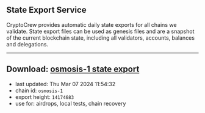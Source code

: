 ## State Export Service
CryptoCrew provides automatic daily state exports for all chains we validate. State export files can be used as genesis files and are a snapshot of the current blockchain state, including all validators, accounts, balances and delegations.

---
**Download: [osmosis-1 state export](https://dl-eu2.ccvalidators.com/SERVICE/osmosis/osmosis-1_export_14174683.json)**
---

- last updated: Thu Mar 07 2024 11:54:32
- chain id: `osmosis-1`
- export height: `14174683`
- use for: airdrops, local tests, chain recovery
